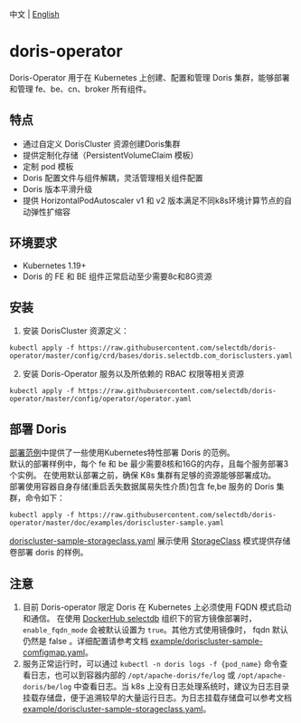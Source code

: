 中文 | [English](README.md)
# doris-operator
Doris-Operator 用于在 Kubernetes 上创建、配置和管理 Doris 集群，能够部署和管理 fe、be、cn、broker 所有组件。  
## 特点
- 通过自定义 DorisCluster 资源创建Doris集群  
- 提供定制化存储（PersistentVolumeClaim 模板）  
- 定制 pod 模板  
- Doris 配置文件与组件解耦，灵活管理相关组件配置   
- Doris 版本平滑升级  
- 提供 HorizontalPodAutoscaler v1 和 v2 版本满足不同k8s环境计算节点的自动弹性扩缩容  
## 环境要求  
- Kubernetes 1.19+  
- Doris 的 FE 和 BE 组件正常启动至少需要8c和8G资源
## 安装  
1. 安装 DorisCluster 资源定义：  
```  
kubectl apply -f https://raw.githubusercontent.com/selectdb/doris-operator/master/config/crd/bases/doris.selectdb.com_dorisclusters.yaml  
```
2. 安装 Doris-Operator 服务以及所依赖的 RBAC 权限等相关资源  
```
kubectl apply -f https://raw.githubusercontent.com/selectdb/doris-operator/master/config/operator/operator.yaml  
```
## 部署 Doris  
[部署范例](./doc/examples)中提供了一些使用Kubernetes特性部署 Doris 的范例。  
默认的部署样例中，每个 fe 和 be 最少需要8核和16G的内存，且每个服务部署3个实例。 在使用默认部署之前，确保 K8s 集群有足够的资源能够部署成功。  
部署使用容器自身存储(重启丢失数据属易失性介质)包含 fe,be 服务的 Doris 集群，命令如下：  
```  
kubectl apply -f https://raw.githubusercontent.com/selectdb/doris-operator/master/doc/examples/doriscluster-sample.yaml  
```  
[doriscluster-sample-storageclass.yaml](./doc/examples/doriscluster-sample-storageclass.yaml) 展示使用 [StorageClass](https://kubernetes.io/docs/concepts/storage/storage-classes/) 模式提供存储卷部署 doris 的样例。  
## 注意  
1. 目前 Doris-operator 限定 Doris 在 Kubernetes 上必须使用 FQDN 模式启动和通信。 在使用 [DockerHub selectdb](https://hub.docker.com/?namespace=selectdb) 组织下的官方镜像部署时，`enable_fqdn_mode` 会被默认设置为 `true`。其他方式使用镜像时， fqdn 默认仍然是 false 。详细配置请参考文档 [example/doriscluster-sample-comfigmap.yaml](./doc/examples/doriscluster-sample-comfigmap.yaml)。  
2. 服务正常运行时，可以通过 `kubectl -n doris logs -f {pod_name}` 命令查看日志，也可以到容器内部的 `/opt/apache-doris/fe/log` 或 `/opt/apache-doris/be/log` 中查看日志。当 k8s 上没有日志处理系统时，建议为日志目录挂载存储盘，便于追溯较早的大量运行日志。为日志挂载存储盘可以参考文档 [example/doriscluster-sample-storageclass.yaml](./doc/examples/doriscluster-sample-storageclass.yaml)。  
